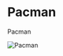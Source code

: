 # Pacman

 Pacman

![Pacman](https://user-images.githubusercontent.com/62818241/210207502-c8399d99-94a5-4f89-85b1-eb15fc7805ad.PNG)
